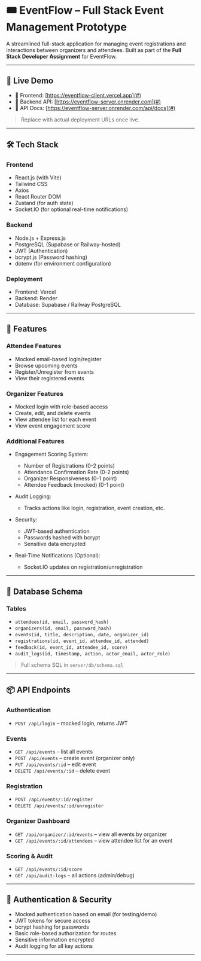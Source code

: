 # 🎟️ EventFlow – Full Stack Event Management Prototype

A streamlined full-stack application for managing event registrations and interactions between organizers and attendees. Built as part of the **Full Stack Developer Assignment** for EventFlow.

---

## 🚀 Live Demo

- 🔗 Frontend: [https://eventflow-client.vercel.app](#)
- 🔗 Backend API: [https://eventflow-server.onrender.com](#)
- 🧾 API Docs: [https://eventflow-server.onrender.com/api/docs](#)
> Replace with actual deployment URLs once live.

---

## 🛠️ Tech Stack

### Frontend
- React.js (with Vite)
- Tailwind CSS
- Axios
- React Router DOM
- Zustand (for auth state)
- Socket.IO (for optional real-time notifications)

### Backend
- Node.js + Express.js
- PostgreSQL (Supabase or Railway-hosted)
- JWT (Authentication)
- bcrypt.js (Password hashing)
- dotenv (for environment configuration)

### Deployment
- Frontend: Vercel
- Backend: Render
- Database: Supabase / Railway PostgreSQL

---

## 📌 Features

### Attendee Features
- Mocked email-based login/register
- Browse upcoming events
- Register/Unregister from events
- View their registered events

### Organizer Features
- Mocked login with role-based access
- Create, edit, and delete events
- View attendee list for each event
- View event engagement score

### Additional Features
- Engagement Scoring System:
  - Number of Registrations (0-2 points)
  - Attendance Confirmation Rate (0-2 points)
  - Organizer Responsiveness (0-1 point)
  - Attendee Feedback (mocked) (0-1 point)

- Audit Logging:
  - Tracks actions like login, registration, event creation, etc.

- Security:
  - JWT-based authentication
  - Passwords hashed with bcrypt
  - Sensitive data encrypted

- Real-Time Notifications (Optional):
  - Socket.IO updates on registration/unregistration

---

## 🧾 Database Schema

### Tables

- `attendees(id, email, password_hash)`
- `organizers(id, email, password_hash)`
- `events(id, title, description, date, organizer_id)`
- `registrations(id, event_id, attendee_id, attended)`
- `feedback(id, event_id, attendee_id, score)`
- `audit_logs(id, timestamp, action, actor_email, actor_role)`

> Full schema SQL in `server/db/schema.sql`

---

## 📦 API Endpoints

### Authentication
- `POST /api/login` – mocked login, returns JWT

### Events
- `GET /api/events` – list all events
- `POST /api/events` – create event (organizer only)
- `PUT /api/events/:id` – edit event
- `DELETE /api/events/:id` – delete event

### Registration
- `POST /api/events/:id/register`
- `DELETE /api/events/:id/unregister`

### Organizer Dashboard
- `GET /api/organizer/:id/events` – view all events by organizer
- `GET /api/events/:id/attendees` – view attendee list for an event

### Scoring & Audit
- `GET /api/events/:id/score`
- `GET /api/audit-logs` – all actions (admin/debug)

---

## 🔐 Authentication & Security

- Mocked authentication based on email (for testing/demo)
- JWT tokens for secure access
- bcrypt hashing for passwords
- Basic role-based authorization for routes
- Sensitive information encrypted
- Audit logging for all key actions

---

